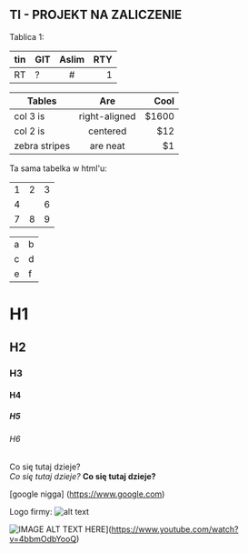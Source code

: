 ## TI - PROJEKT NA ZALICZENIE

Tablica 1:

| tin | GIT | Aslim | RTY |
| --- | --- |:-----:| ---:|
| RT  |  ?  |   #   |  1  |



| Tables        | Are           | Cool  |
| ------------- |:-------------:| -----:|
| col 3 is      | right-aligned | $1600 |
| col 2 is      | centered      |   $12 |
| zebra stripes | are neat      |    $1 |

Ta sama tabelka w html'u:

<TABLE>
  <TR><TD>1 <TD>2 <TD>3
  <TR><TD colspan="2">4 <TD>6
  <TR><TD>7 <TD>8 <TD>9
</TABLE>

<TABLE>
  <TR><TD>a <TD>b
  <TR><TD>c <TD>d
  <TR><TD>e <TD>f
</TABLE>

# H1
## H2
### H3
#### H4
##### H5
###### H6
Co się tutaj dzieje?  
*Co się tutaj dzieje?*
**Co się tutaj dzieje?**

[google nigga] (https://www.google.com)

[logo]: http://fc07.deviantart.net/fs70/i/2010/206/c/d/Pixel_Mario_by_FinalGamers_2012.jpg "MARIO"

Logo firmy: 
![alt text][logo]

![IMAGE ALT TEXT HERE](http://img.youtube.com/vi/4bbmOdbYooQ/0.jpg)](https://www.youtube.com/watch?v=4bbmOdbYooQ)
